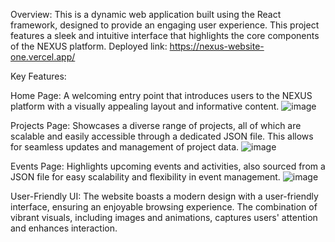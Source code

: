 Overview: This is a dynamic web application built using the React framework, designed to provide an engaging user experience. This project features a sleek and intuitive interface that highlights the core components of the NEXUS platform.
Deployed link: https://nexus-website-one.vercel.app/

Key Features:

Home Page: A welcoming entry point that introduces users to the NEXUS platform with a visually appealing layout and informative content.
![image](https://github.com/user-attachments/assets/0731087b-581a-46dc-a5c3-e73c619d16ba)


Projects Page: Showcases a diverse range of projects, all of which are scalable and easily accessible through a dedicated JSON file. This allows for seamless updates and management of project data.
![image](https://github.com/user-attachments/assets/a6976414-d03b-4933-b6c3-ee2a2b02d53a)


Events Page: Highlights upcoming events and activities, also sourced from a JSON file for easy scalability and flexibility in event management.
![image](https://github.com/user-attachments/assets/ed361ae9-f564-467d-a93a-883b539d9af3)


User-Friendly UI: The website boasts a modern design with a user-friendly interface, ensuring an enjoyable browsing experience. The combination of vibrant visuals, including images and animations, captures users' attention and enhances interaction.



